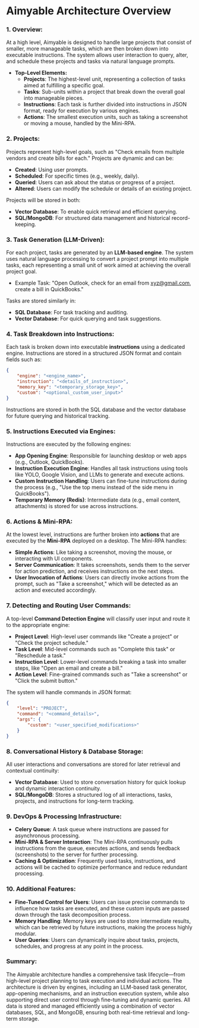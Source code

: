 
# Aimyable Architecture Overview

### 1. Overview:
At a high level, Aimyable is designed to handle large projects that consist of smaller, more manageable tasks, which are then broken down into executable instructions. The system allows user interaction to query, alter, and schedule these projects and tasks via natural language prompts.

- **Top-Level Elements:**
  - **Projects**: The highest-level unit, representing a collection of tasks aimed at fulfilling a specific goal.
  - **Tasks**: Sub-units within a project that break down the overall goal into manageable pieces.
  - **Instructions**: Each task is further divided into instructions in JSON format, ready for execution by various engines.
  - **Actions**: The smallest execution units, such as taking a screenshot or moving a mouse, handled by the Mini-RPA.

### 2. Projects:
Projects represent high-level goals, such as "Check emails from multiple vendors and create bills for each." Projects are dynamic and can be:

- **Created**: Using user prompts.
- **Scheduled**: For specific times (e.g., weekly, daily).
- **Queried**: Users can ask about the status or progress of a project.
- **Altered**: Users can modify the schedule or details of an existing project.

Projects will be stored in both:
- **Vector Database**: To enable quick retrieval and efficient querying.
- **SQL/MongoDB**: For structured data management and historical record-keeping.

### 3. Task Generation (LLM-Driven):
For each project, tasks are generated by an **LLM-based engine**. The system uses natural language processing to convert a project prompt into multiple tasks, each representing a small unit of work aimed at achieving the overall project goal.

- Example Task: "Open Outlook, check for an email from xyz@gmail.com, create a bill in QuickBooks."

Tasks are stored similarly in:
- **SQL Database**: For task tracking and auditing.
- **Vector Database**: For quick querying and task suggestions.

### 4. Task Breakdown into Instructions:
Each task is broken down into executable **instructions** using a dedicated engine. Instructions are stored in a structured JSON format and contain fields such as:

```json
{
    "engine": "<engine_name>",
    "instruction": "<details_of_instruction>",
    "memory_key": "<temporary_storage_key>",
    "custom": "<optional_custom_user_input>"
}
```

Instructions are stored in both the SQL database and the vector database for future querying and historical tracking.

### 5. Instructions Executed via Engines:
Instructions are executed by the following engines:

- **App Opening Engine**: Responsible for launching desktop or web apps (e.g., Outlook, QuickBooks).
- **Instruction Execution Engine**: Handles all task instructions using tools like YOLO, Google Vision, and LLMs to generate and execute actions.
- **Custom Instruction Handling**: Users can fine-tune instructions during the process (e.g., "Use the top menu instead of the side menu in QuickBooks").
- **Temporary Memory (Redis)**: Intermediate data (e.g., email content, attachments) is stored for use across instructions.

### 6. Actions & Mini-RPA:
At the lowest level, instructions are further broken into **actions** that are executed by the **Mini-RPA** deployed on a desktop. The Mini-RPA handles:

- **Simple Actions**: Like taking a screenshot, moving the mouse, or interacting with UI components.
- **Server Communication**: It takes screenshots, sends them to the server for action prediction, and receives instructions on the next steps.
- **User Invocation of Actions**: Users can directly invoke actions from the prompt, such as "Take a screenshot," which will be detected as an action and executed accordingly.

### 7. Detecting and Routing User Commands:
A top-level **Command Detection Engine** will classify user input and route it to the appropriate engine:

- **Project Level**: High-level user commands like "Create a project" or "Check the project schedule."
- **Task Level**: Mid-level commands such as "Complete this task" or "Reschedule a task."
- **Instruction Level**: Lower-level commands breaking a task into smaller steps, like "Open an email and create a bill."
- **Action Level**: Fine-grained commands such as "Take a screenshot" or "Click the submit button."

The system will handle commands in JSON format:

```json
{
    "level": "PROJECT",
    "command": "<command_details>",
    "args": {
        "custom": "<user_specified_modifications>"
    }
}
```

### 8. Conversational History & Database Storage:
All user interactions and conversations are stored for later retrieval and contextual continuity:
- **Vector Database**: Used to store conversation history for quick lookup and dynamic interaction continuity.
- **SQL/MongoDB**: Stores a structured log of all interactions, tasks, projects, and instructions for long-term tracking.

### 9. DevOps & Processing Infrastructure:
- **Celery Queue**: A task queue where instructions are passed for asynchronous processing.
- **Mini-RPA & Server Interaction**: The Mini-RPA continuously pulls instructions from the queue, executes actions, and sends feedback (screenshots) to the server for further processing.
- **Caching & Optimization**: Frequently used tasks, instructions, and actions will be cached to optimize performance and reduce redundant processing.

### 10. Additional Features:
- **Fine-Tuned Control for Users**: Users can issue precise commands to influence how tasks are executed, and these custom inputs are passed down through the task decomposition process.
- **Memory Handling**: Memory keys are used to store intermediate results, which can be retrieved by future instructions, making the process highly modular.
- **User Queries**: Users can dynamically inquire about tasks, projects, schedules, and progress at any point in the process.

### Summary:
The Aimyable architecture handles a comprehensive task lifecycle—from high-level project planning to task execution and individual actions. The architecture is driven by engines, including an LLM-based task generator, app-opening mechanisms, and an instruction execution system, while also supporting direct user control through fine-tuning and dynamic queries. All data is stored and managed efficiently using a combination of vector databases, SQL, and MongoDB, ensuring both real-time retrieval and long-term storage.

